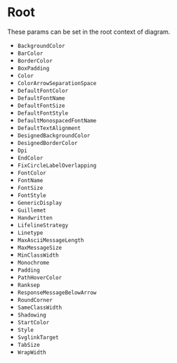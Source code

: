 # Root  

These params can be set in the root context of diagram.

* `BackgroundColor`
* `BarColor`
* `BorderColor`
* `BoxPadding`
* `Color`
* `ColorArrowSeparationSpace`
* `DefaultFontColor`
* `DefaultFontName`
* `DefaultFontSize`
* `DefaultFontStyle`
* `DefaultMonospacedFontName`
* `DefaultTextAlignment`
* `DesignedBackgroundColor`
* `DesignedBorderColor`
* `Dpi`
* `EndColor`
* `FixCircleLabelOverlapping`
* `FontColor`
* `FontName`
* `FontSize`
* `FontStyle`
* `GenericDisplay`
* `Guillemet`
* `Handwritten`
* `LifelineStrategy`
* `Linetype`
* `MaxAsciiMessageLength`
* `MaxMessageSize`
* `MinClassWidth`
* `Monochrome`
* `Padding`
* `PathHoverColor`
* `Ranksep`
* `ResponseMessageBelowArrow`
* `RoundCorner`
* `SameClassWidth`
* `Shadowing`
* `StartColor`
* `Style`
* `SvglinkTarget`
* `TabSize`
* `WrapWidth`
